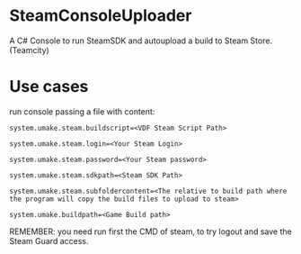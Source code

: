 # SteamConsoleUploader
A C# Console to run SteamSDK and autoupload a build to Steam Store. (Teamcity) 

# Use cases

run console passing a file with content:

```
system.umake.steam.buildscript=<VDF Steam Script Path>

system.umake.steam.login=<Your Steam Login>

system.umake.steam.password=<Your Steam password>

system.umake.steam.sdkpath=<Steam SDK Path>

system.umake.steam.subfoldercontent=<The relative to build path where the program will copy the build files to upload to steam>

system.umake.buildpath=<Game Build path>
```

REMEMBER: you need run first the CMD of steam, to try logout and save the Steam Guard access.
